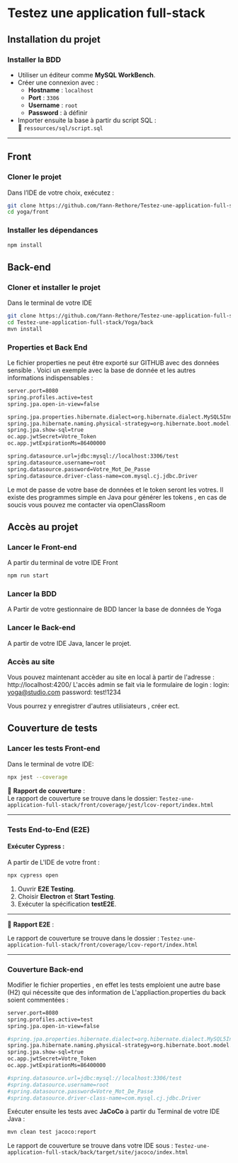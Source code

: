 # Testez une application full-stack

## Installation du projet

### Installer la BDD
- Utiliser un éditeur comme **MySQL WorkBench**.
- Créer une connexion avec :
  - **Hostname** : `localhost`
  - **Port** : `3306`
  - **Username** : `root`
  - **Password** : à définir
- Importer ensuite la base à partir du script SQL :  
  📂 `ressources/sql/script.sql`

---

## Front

### Cloner le projet
Dans l’IDE de votre choix, exécutez :
```sh
git clone https://github.com/Yann-Rethore/Testez-une-application-full-stack.git
cd yoga/front
```

### Installer les dépendances
```sh
npm install
```



## Back-end

### Cloner et installer le projet
Dans le terminal de votre IDE
```sh
git clone https://github.com/Yann-Rethore/Testez-une-application-full-stack.git
cd Testez-une-application-full-stack/Yoga/back
mvn install
```
### Properties et Back End

Le fichier properties ne peut être exporté sur GITHUB avec des données sensible .
Voici un exemple avec la base de donnée et les autres informations indispensables :
```sh
server.port=8080
spring.profiles.active=test
spring.jpa.open-in-view=false

spring.jpa.properties.hibernate.dialect=org.hibernate.dialect.MySQL5InnoDBDialect
spring.jpa.hibernate.naming.physical-strategy=org.hibernate.boot.model.naming.PhysicalNamingStrategyStandardImpl
spring.jpa.show-sql=true
oc.app.jwtSecret=Votre_Token
oc.app.jwtExpirationMs=86400000

spring.datasource.url=jdbc:mysql://localhost:3306/test
spring.datasource.username=root
spring.datasource.password=Votre_Mot_De_Passe
spring.datasource.driver-class-name=com.mysql.cj.jdbc.Driver
```

Le mot de passe de votre base de données et le token seront les votres.
Il existe des programmes simple en Java pour générer les tokens , en cas de soucis vous pouvez me contacter via openClassRoom

## Accès au projet

### Lancer le Front-end
A partir du terminal de votre IDE Front
```sh
npm run start
```

### Lancer la BDD
A Partir de votre gestionnaire de BDD lancer la base de données de Yoga

### Lancer le Back-end
A partir de votre IDE Java, lancer le projet.

### Accès au site
Vous pouvez maintenant accèder au site en local à partir de l'adresse : http://localhost:4200/
L'accès admin se fait via le formulaire de login : 
login: yoga@studio.com
password: test!1234

Vous pourrez y enregistrer d'autres utilisiateurs , créer ect.

## Couverture de tests

### Lancer les tests Front-end
Dans le terminal de votre IDE:
```sh
npx jest --coverage
```
📂 **Rapport de couverture** :  
Le rapport de couverture se trouve dans le dossier:
`Testez-une-application-full-stack/front/coverage/jest/lcov-report/index.html`

---

### Tests End-to-End (E2E)
#### Exécuter Cypress :
A partir de L'IDE de votre front :
```sh
npx cypress open
```
1. Ouvrir **E2E Testing**.
2. Choisir **Electron** et **Start Testing**.
3. Exécuter la spécification **testE2E**.
---
📂 **Rapport E2E** :

Le rapport de couverture se trouve dans le dossier :
`Testez-une-application-full-stack/front/coverage/lcov-report/index.html`

---

### Couverture Back-end

Modifier le fichier properties , en effet les tests emploient une autre base (H2) qui nécessite que des information de 
L'appliaction.properties du back soient commentées :
```sh
server.port=8080
spring.profiles.active=test
spring.jpa.open-in-view=false

#spring.jpa.properties.hibernate.dialect=org.hibernate.dialect.MySQL5InnoDBDialect
spring.jpa.hibernate.naming.physical-strategy=org.hibernate.boot.model.naming.PhysicalNamingStrategyStandardImpl
spring.jpa.show-sql=true
oc.app.jwtSecret=Votre_Token
oc.app.jwtExpirationMs=86400000

#spring.datasource.url=jdbc:mysql://localhost:3306/test
#spring.datasource.username=root
#spring.datasource.password=Votre_Mot_De_Passe
#spring.datasource.driver-class-name=com.mysql.cj.jdbc.Driver
```
Exécuter ensuite les tests avec **JaCoCo** à partir du Terminal de votre IDE Java :
```sh
mvn clean test jacoco:report
```

 Le rapport de couverture se trouve dans votre IDE sous :
`Testez-une-application-full-stack/back/target/site/jacoco/index.html`


